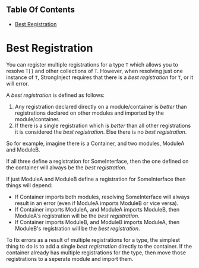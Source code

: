 <!-- START doctoc generated TOC please keep comment here to allow auto update -->
<!-- DON'T EDIT THIS SECTION, INSTEAD RE-RUN doctoc TO UPDATE -->
## Table Of Contents

- [Best Registration](#best-registration)

<!-- END doctoc generated TOC please keep comment here to allow auto update -->

# Best Registration

You can register multiple registrations for a type `T` which allows you to resolve `T[]` and other collections of `T`. However, when resolving just one instance of `T`, StrongInject requires that there is a *best registration* for `T`, or it will error.

A *best registration* is defined as follows:

1. Any registration declared directly on a module/container is *better* than registrations declared on other modules and imported by the module/container.
2. If there is a single registration which is *better* than all other registrations it is considered the *best registration*. Else there is no *best registration*.

So for example, imagine there is a Container, and two modules, ModuleA and ModuleB.

If all three define a registration for SomeInterface, then the one defined on the container will always be the *best registration*.

If just ModuleA and ModuleB define a registration for SomeInterface then things will depend:

- If Container imports both modules, resolving SomeInterface will always result in an error (even if ModuleA imports ModuleB or vice versa).
- If Container imports ModuleA, and ModuleA imports ModuleB, then ModuleA's registration will be the *best registration*.
- If Container imports ModuleB, and ModuleB imports ModuleA, then ModuleB's registration will be the *best registration*.

To fix errors as a result of multiple registrations for a type, the simplest thing to do is to add a single *best registration* directly to the container. If the container already has multiple registrations for the type, then move those registrations to a seperate module and import them.
